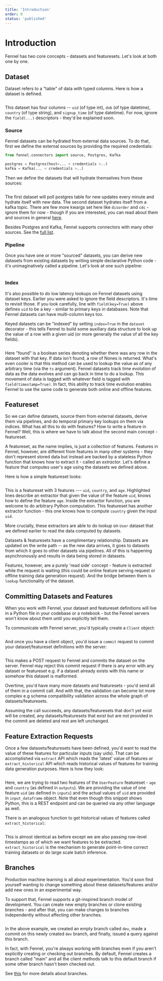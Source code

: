 ```yaml
---
title: 'Introduction'
order: 0
status: 'published'
---
```


# Introduction

Fennel has two core concepts - datasets and featuresets. Let's look at both one 
by one.

## Dataset

Dataset refers to a "table" of data with typed columns. Here is how a dataset is 
defined.

<pre snippet="concepts/introduction#user_dataset"></pre>

This dataset has four columns -- `uid` (of type int), `dob` (of type datetime),
`country` (of type string), and `signup_time` (of type datetime). For now, 
ignore the `field(...)` descriptors - they'd be explained soon.

### Source
Fennel datasets can be hydrated from external data sources. To do that, first 
we define the external sources by providing the required credentials:

```python
from fennel.connectors import source, Postgres, Kafka

postgres = Postgres(host=... < credentials >..)
kafka = Kafka(... < credentials >..)
```

Then we define the datasets that will hydrate themselves from these sources:

<pre snippet="concepts/introduction#external_data_sources"></pre>
The first dataset will poll postgres table for new updates every minute and 
hydrate itself with new data. The second dataset hydrates itself from a kafka 
topic. There are few more kwargs set here like `disorder` and `cdc` - ignore 
them for now - though if you are interested, you can read about them and sources 
in general [here](/concepts/source). 

Besides Postgres and Kafka, Fennel supports connectors with many other sources. 
See the [full list](/api-reference/connectors).


### Pipeline
Once you have one or more "sourced" datasets, you can derive new datasets from 
existing datasets by writing simple declarative Python code - it's 
unimaginatively called a pipeline. Let's look at one such pipeline:

<pre snippet="concepts/introduction#pipeline" highlight="3"></pre>

### Index
It's also possible to do low latency lookups on Fennel datasets using dataset 
keys. Earlier you were asked to ignore the field descriptors. It's time to revisit 
those. If you look carefully, line with `field(key=True)` above defines `uid` 
to be a key - similar to primary keys in databases. Note that Fennel datasets 
can have multi-column keys too. 

Keyed datasets can be "indexed" by setting `index=True` in the `dataset` 
decorator - this tells Fennel to build some auxiliary data structure to look up 
the value of a row with a given uid (or more generally the value of all the key 
fields).

<pre snippet="concepts/introduction#dataset_lookup"></pre>

Here "found" is a boolean series denoting whether there was any row in the 
dataset with that key. If data isn't found, a row of Nones is returned. What's 
even cooler is that this method can be used to lookup the value as of any 
arbitrary time (via the `ts` argument). Fennel datasets track time evolution of 
data as the data evolves and can go back in time to do a lookup. This movement 
of data is tagged with whatever field is tagged with `field(timestamp=True)`. In 
fact, this ability to track time evolution enables Fennel to use the same code 
to generate both online and offline features.

## Featureset
So we can define datasets, source them from external datasets, derive them 
via pipelines, and do temporal primary key lookups on them via indices. What has 
all this to do with features? How to write a feature in Fennel? Well, this is 
where we have to talk about the second main concept - featureset.

A featureset, as the name implies, is just a collection of features. Features in 
Fennel, however, are different from features in many other systems - they don't 
represent stored data but instead are backed by a stateless Python function that 
knows how to extract it - called an _extractor_. Let's define a feature that 
computes user's age using the datasets we defined above.

Here is how a simple featureset looks:

<pre snippet="concepts/introduction#featureset" highlight="8-15"></pre>

This is a featureset with 3 features --- `uid`, `country`, and `age`. Highlighted 
lines describe an extractor that given the value of the feature `uid`, knows how 
to define the feature `age`. Inside the extractor function, you are welcome to 
do arbitrary Python computation. This featureset has 
another extractor function - this one knows how to compute `country` given
the input `uid`.


More crucially, these extractors are able to do lookup on `User` dataset that 
we defined earlier to read the data computed by datasets. 

Datasets & featuresets have a complimentary relationship. Datasets are updated 
on the write path -- as the new data arrives, it goes to datasets from which it 
goes to other datasets via pipelines. All of this is happening asynchronously 
and results in data being stored in datasets. 

Features, however, are a purely 'read side' concept - feature is extracted while 
the request is waiting (this could be online feature serving request or offline 
training data generation request). And the bridge between them is `lookup` 
functionality of the dataset.


## Committing Datasets and Features

When you work with Fennel, your dataset and featureset definitions will live 
in a Python file in your codebase or a notebook - but the Fennel servers won't
know about them until you explicitly tell them. 

To communicate with Fennel server, you'd typically create a `Client` object:

<pre snippet="concepts/introduction#client"></pre>

And once you have a client object, you'd issue a `commit` request to commit your 
dataset/featureset definitions with the server:

<pre snippet="concepts/introduction#commit"></pre>

This makes a POST request to Fennel and commits the dataset on the server. Fennel 
may reject this commit request if there is any error with any dataset or 
featureset e.g. if a dataset already exists with this name or somehow this 
dataset is malformed.

Overtime, you'd have many more datasets and featuresets - you'd send all of them
in a commit call. And with that, the validation can become lot more complex e.g 
schema compatibility validation across the whole graph of datasets/featuresets.

Assuming the call succeeds, any datasets/featuresets that don't yet exist will 
be created, any datasets/featuresets that exist but are not provided in the commit 
are deleted and rest are left unchanged. 

## Feature Extraction Requests

Once a few datasets/featuresets have been defined, you'd want to read the value 
of these features for particular inputs (say uids). That can be accomplished via
`extract` API which reads the 'latest' value of features or `extract_historical`
API which reads historical values of features for training data generation
purposes. Here is how they look:

<pre snippet="concepts/introduction#query"></pre>

Here, we are trying to read two features of the `UserFeature` featureset - `age` 
and `country` (as defined in `outputs`). We are providing the value of one
feature `uid` (as defined in `inputs`) and the actual values of `uid` are 
provided in `input_dataframe` object. Note that even though this snippet shows
Python, this is a REST endpoint and can be queried via any other language as well.

There is an analogous function to get historical values of features called 
`extract_historical`:

<pre snippet="concepts/introduction#query_historical"></pre>

This is almost identical as before except we are also passing row-level timestamps
as of which we want features to be extracted. `extract_historical` is the mechanism
to generate point-in-time correct training datasets or do large scale batch inference.

## Branches
Production machine learning is all about experimentation. You'd soon find yourself
wanting to change something about these datasets/features and/or add new ones in
an experimental way. 

To support that, Fennel supports a git-inspired branch model of development. You
can create new empty branches or clone existing branches - and after that, you 
can make changes to branches independently without affecting other branches. 

<pre snippet="concepts/introduction#branches"></pre>

In the above example, we created an empty branch called `dev`, made a commit 
on this newly created `dev` branch, and finally, issued a query against this branch.

In fact, with Fennel, you're always working with branches even if you aren't 
explicitly creating or checking out branches. By default, Fennel creates 
a branch called "main" and all the client methods talk to this default branch 
if some other branch hasn't been checked out.

See [this](/concepts/branch) for more details about branches.